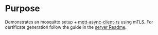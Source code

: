 # Purpose

Demonstrates an mosquitto setup + [mqtt-async-client-rs](https://github.com/fluffysquirrels/mqtt-async-client-rs) using mTLS.
For certificate generation follow the guide in the [server Readme](./server/README.md).